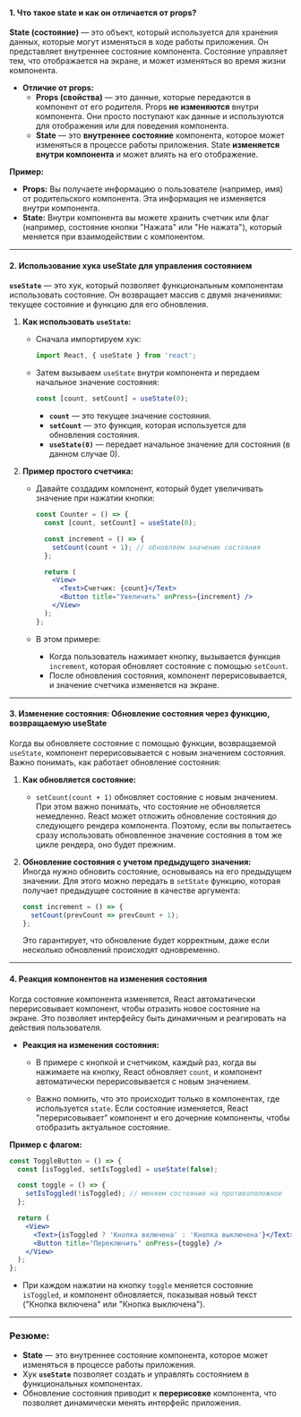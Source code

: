 #### **1. Что такое state и как он отличается от props?**

**State (состояние)** — это объект, который используется для хранения данных, которые могут изменяться в ходе работы приложения. Он представляет внутреннее состояние компонента. Состояние управляет тем, что отображается на экране, и может изменяться во время жизни компонента.

- **Отличие от props:**  
  - **Props (свойства)** — это данные, которые передаются в компонент от его родителя. Props **не изменяются** внутри компонента. Они просто поступают как данные и используются для отображения или для поведения компонента.
  - **State** — это **внутреннее состояние** компонента, которое может изменяться в процессе работы приложения. State **изменяется внутри компонента** и может влиять на его отображение.

**Пример:**  
- **Props:** Вы получаете информацию о пользователе (например, имя) от родительского компонента. Эта информация не изменяется внутри компонента.  
- **State:** Внутри компонента вы можете хранить счетчик или флаг (например, состояние кнопки "Нажата" или "Не нажата"), который меняется при взаимодействии с компонентом.

---

#### **2. Использование хука useState для управления состоянием**

**`useState`** — это хук, который позволяет функциональным компонентам использовать состояние. Он возвращает массив с двумя значениями: текущее состояние и функцию для его обновления.

1. **Как использовать `useState`:**  
   - Сначала импортируем хук:
     ```jsx
     import React, { useState } from 'react';
     ```
   - Затем вызываем `useState` внутри компонента и передаем начальное значение состояния:
     ```jsx
     const [count, setCount] = useState(0);
     ```
     - **`count`** — это текущее значение состояния.
     - **`setCount`** — это функция, которая используется для обновления состояния.
     - **`useState(0)`** — передает начальное значение для состояния (в данном случае 0).

2. **Пример простого счетчика:**  
   - Давайте создадим компонент, который будет увеличивать значение при нажатии кнопки:
     ```jsx
     const Counter = () => {
       const [count, setCount] = useState(0);

       const increment = () => {
         setCount(count + 1); // обновляем значение состояния
       };

       return (
         <View>
           <Text>Счетчик: {count}</Text>
           <Button title="Увеличить" onPress={increment} />
         </View>
       );
     };
     ```

   - В этом примере:
     - Когда пользователь нажимает кнопку, вызывается функция `increment`, которая обновляет состояние с помощью `setCount`.
     - После обновления состояния, компонент перерисовывается, и значение счетчика изменяется на экране.

---

#### **3. Изменение состояния: Обновление состояния через функцию, возвращаемую useState**

Когда вы обновляете состояние с помощью функции, возвращаемой `useState`, компонент перерисовывается с новым значением состояния. Важно понимать, как работает обновление состояния:

1. **Как обновляется состояние:**  
   - `setCount(count + 1)` обновляет состояние с новым значением. При этом важно понимать, что состояние не обновляется немедленно. React может отложить обновление состояния до следующего рендера компонента. Поэтому, если вы попытаетесь сразу использовать обновленное значение состояния в том же цикле рендера, оно будет прежним.

2. **Обновление состояния с учетом предыдущего значения:**  
   Иногда нужно обновить состояние, основываясь на его предыдущем значении. Для этого можно передать в `setState` функцию, которая получает предыдущее состояние в качестве аргумента:
   ```jsx
   const increment = () => {
     setCount(prevCount => prevCount + 1);
   };
   ```
   Это гарантирует, что обновление будет корректным, даже если несколько обновлений происходят одновременно.

---

#### **4. Реакция компонентов на изменения состояния**

Когда состояние компонента изменяется, React автоматически перерисовывает компонент, чтобы отразить новое состояние на экране. Это позволяет интерфейсу быть динамичным и реагировать на действия пользователя.

- **Реакция на изменения состояния:**
  - В примере с кнопкой и счетчиком, каждый раз, когда вы нажимаете на кнопку, React обновляет `count`, и компонент автоматически перерисовывается с новым значением.
  
  - Важно помнить, что это происходит только в компонентах, где используется `state`. Если состояние изменяется, React "перерисовывает" компонент и его дочерние компоненты, чтобы отобразить актуальное состояние.

**Пример с флагом:**
```jsx
const ToggleButton = () => {
  const [isToggled, setIsToggled] = useState(false);

  const toggle = () => {
    setIsToggled(!isToggled); // меняем состояние на противоположное
  };

  return (
    <View>
      <Text>{isToggled ? 'Кнопка включена' : 'Кнопка выключена'}</Text>
      <Button title="Переключить" onPress={toggle} />
    </View>
  );
};
```
- При каждом нажатии на кнопку `toggle` меняется состояние `isToggled`, и компонент обновляется, показывая новый текст ("Кнопка включена" или "Кнопка выключена").

---

### **Резюме:**
- **State** — это внутреннее состояние компонента, которое может изменяться в процессе работы приложения.
- Хук **`useState`** позволяет создать и управлять состоянием в функциональных компонентах.
- Обновление состояния приводит к **перерисовке** компонента, что позволяет динамически менять интерфейс приложения.
